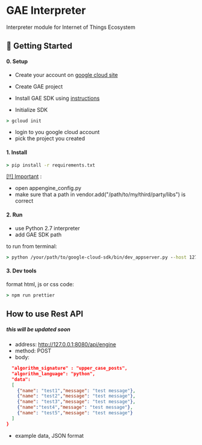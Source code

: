 # GAE Interpreter
Interpreter module for Internet of Things Ecosystem


## 🚀 Getting Started


#### 0. Setup

- Create your account on [google cloud site](https://cloud.google.com) 
- Create GAE project
- Install GAE SDK using [instructions](https://cloud.google.com/sdk/docs/quickstarts) 

- Initialize SDK
```cmd
> gcloud init 
```
- login to you google cloud account
- pick the project you created

#### 1. Install
```cmd
> pip install -r requirements.txt
```

[[!!] Important](https://cloud.google.com/appengine/docs/standard/python/tools/using-libraries-python-27) :
- open appengine_config.py
- make sure that a path in vendor.add("/path/to/my/third/party/libs") is correct

#### 2. Run
- use Python 2.7 interpreter
- add GAE SDK path 


to run from terminal:
```cmd
> python /your/path/to/google-cloud-sdk/bin/dev_appserver.py --host 127.0.0.1
```


#### 3. Dev tools
format html, js or css code:
```cmd
> npm run prettier
```


## How to use Rest API
##### this will be updated soon

- address: http://127.0.0.1:8080/api/engine
- method: POST
- body: 
```json {
  "algorithm_signature" : "upper_case_posts",
  "algorithm_language": "python",
  "data":
  [
    {"name": "test1","message": "test message"},
    {"name": "test2","message": "test message"},
    {"name": "test3","message": "test message"},
    {"name":"test4","message": "test message"},
    {"name": "test5","message": "test message"}
  ]
}
```
- example data, JSON format




